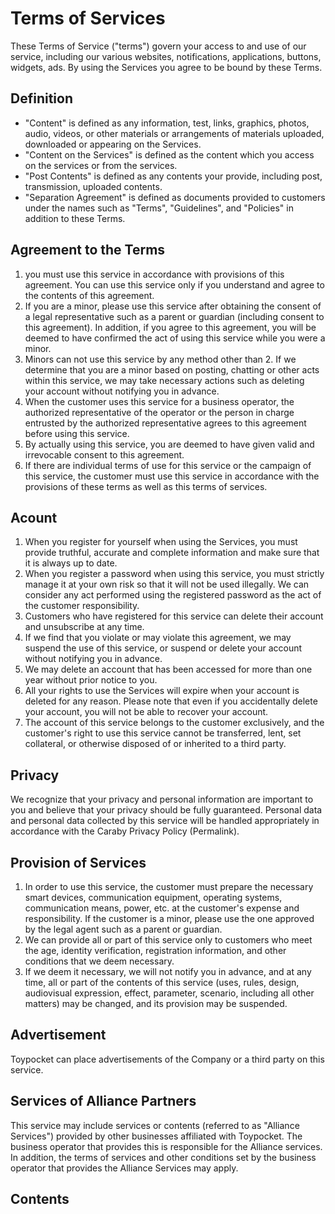 # Terms of Services
These Terms of Service ("terms") govern your access to and use of our service, including our various websites, notifications, applications, buttons, widgets, ads. By using the Services you agree to be bound by these Terms.

## Definition
- "Content" is defined as any information, test, links, graphics, photos, audio, videos, or other materials or arrangements of materials uploaded, downloaded or appearing on the Services. 
- "Content on the Services" is defined as the content which you access on the services or from the services.
- "Post Contents" is defined as any contents your provide, including post, transmission, uploaded contents.
- "Separation Agreement" is defined as documents provided to customers under the names such as "Terms", "Guidelines", and "Policies" in addition to these Terms.

## Agreement to the Terms
1. you must use this service in accordance with provisions of this agreement. You can use this service only if you understand and agree to the contents of this agreement.
2. If you are a minor, please use this service after obtaining the consent of a legal representative such as a parent or guardian (including consent to this agreement). In addition, if you agree to this agreement, you will be deemed to have confirmed the act of using this service while you were a minor.
3. Minors can not use this service by any method other than 2. If we determine that you are a minor based on posting, chatting or other acts within this service, we may take necessary actions such as deleting your account without notifying you in advance.
4. When the customer uses this service for a business operator, the authorized representative of the operator or the person in charge entrusted by the authorized representative agrees to this agreement before using this service.
5. By actually using this service, you are deemed to have given valid and irrevocable consent to this agreement.
6. If there are individual terms of use for this service or the campaign of this service, the customer must use this service in accordance with the provisions of these terms as well as this terms of services.

## Acount
1. When you register for yourself when using the Services, you must provide truthful, accurate and complete information and make sure that it is always up to date.
2. When you register a password when using this service, you must strictly manage it at your own risk so that it will not be used illegally. We can consider any act performed using the registered password as the act of the customer responsibility.
3. Customers who have registered for this service can delete their account and unsubscribe at any time.
4. If we find that you violate or may violate this agreement, we may suspend the use of this service, or suspend or delete your account without notifying you in advance.
5. We may delete an account that has been accessed for more than one year without prior notice to you.
6. All your rights to use the Services will expire when your account is deleted for any reason. Please note that even if you accidentally delete your account, you will not be able to recover your account.
7. The account of this service belongs to the customer exclusively, and the customer's right to use this service cannot be transferred, lent, set collateral, or otherwise disposed of or inherited to a third party.

## Privacy
We recognize that your privacy and personal information are important to you and believe that your privacy should be fully guaranteed. Personal data and personal data collected by this service will be handled appropriately in accordance with the Caraby Privacy Policy (Permalink).

## Provision of Services
1. In order to use this service, the customer must prepare the necessary smart devices, communication equipment, operating systems, communication means, power, etc. at the customer's expense and responsibility. If the customer is a minor, please use the one approved by the legal agent such as a parent or guardian.
2. We can provide all or part of this service only to customers who meet the age, identity verification, registration information, and other conditions that we deem necessary.
3. If we deem it necessary, we will not notify you in advance, and at any time, all or part of the contents of this service (uses, rules, design, audiovisual expression, effect, parameter, scenario, including all other matters) may be changed, and its provision may be suspended.

## Advertisement
Toypocket can place advertisements of the Company or a third party on this service.

## Services of Alliance Partners
This service may include services or contents (referred to as "Alliance Services") provided by other businesses affiliated with Toypocket. The business operator that provides this is responsible for the Alliance services. In addition, the terms of services and other conditions set by the business operator that provides the Alliance Services may apply.

## Contents
